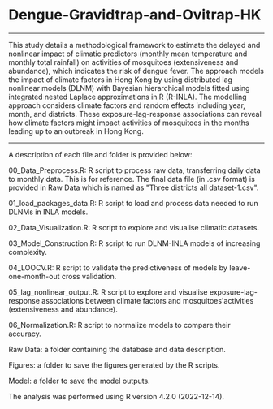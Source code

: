 # Dengue-Gravidtrap-and-Ovitrap-HK

***
This study details a methodological framework to estimate the delayed and nonlinear impact of climatic predictors (monthly mean temperature and monthly total rainfall) on activities of mosquitoes (extensiveness and abundance), which indicates the risk of dengue fever. The approach models the impact of climate factors in Hong Kong by using distributed lag nonlinear models (DLNM) with Bayesian hierarchical models fitted using integrated nested Laplace approximations in R (R-INLA). The modelling approach considers climate factors and random effects including year, month, and districts. These exposure-lag-response associations can reveal how climate factors might impact activities of mosquitoes in the months leading up to an outbreak in Hong Kong.
***

A description of each file and folder is provided below:

00_Data_Preprocess.R: R script to process raw data, transferring daily data to monthly data. This is for reference. The final data file (in .csv format) is provided in Raw Data which is named as "Three districts all dataset-1.csv". 

01_load_packages_data.R: R script to load and process data needed to run DLNMs in INLA models.

02_Data_Visualization.R: R script to explore and visualise climatic datasets.

03_Model_Construction.R: R script to run DLNM-INLA models of increasing complexity.

04_LOOCV.R: R script to validate the predictiveness of models by leave-one-month-out cross validation.

05_lag_nonlinear_output.R: R script to explore and visualise exposure-lag-response associations between climate factors and mosquitoes'activities (extensiveness and abundance).

06_Normalization.R: R script to normalize models to compare their accuracy.

Raw Data: a folder containing the database and data description.

Figures: a folder to save the figures generated by the R scripts.

Model: a folder to save the model outputs.

The analysis was performed using R version 4.2.0 (2022-12-14).
